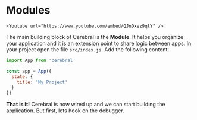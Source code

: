 # Modules

```marksy
<Youtube url="https://www.youtube.com/embed/QJnDxez9qtY" />
```

The main building block of Cerebral is the **Module**. It helps you organize your application and it is an extension point to share logic between apps. In your project open the file `src/index.js`. Add the following content:

```js
import App from 'cerebral'

const app = App({
  state: {
    title: 'My Project'
  }
})
```

**That is it!** Cerebral is now wired up and we can start building the application. But first, lets hook on the debugger.
